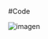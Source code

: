 #Code

![imagen](https://github.com/lis309/Code/assets/127986044/2a9837b6-939b-4550-ad35-24283936024f)


